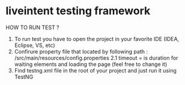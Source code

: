 # liveintent testing framework

HOW TO RUN TEST ?

1. To run test you have to open the project in your favorite IDE (IDEA, Eclipse, VS, etc)
2. Confirure property file that located by following path : /src/main/resources/config.properties
  2.1 timeout = is duration for waiting elements and loading the page (feel free to change it)
3. Find testng.xml file in the root of your project and just run it using TestNG
